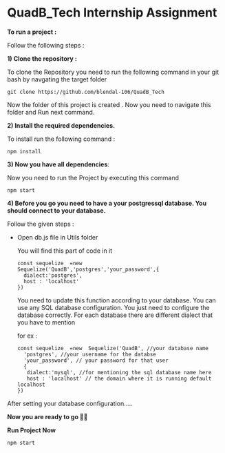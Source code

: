 # QuadB_Tech Internship Assignment

**To run a project :**

 Follow the following steps :
 
 
 **1) Clone the repository :**
 
  To clone the Repository you need to run the following command in your git bash by navgating the target folder 
      
    git clone https://github.com/blendal-106/QuadB_Tech

  Now the folder of this project is created . Now you need to navigate this folder and Run next command.

 
 **2) Install the required dependencies.**

 To install run the following command :

    npm install


  **3) Now you have all dependencies**:

  Now you need to run the Project by executing this command 

    npm start


**4) Before you go you need to have a your postgressql database. You should connect to your database.**

  Follow the given steps :
  
  - Open db.js file in Utils folder
    
      You will find this part of code in it

        const sequelize  =new  Sequelize('QuadB','postgres','your_password',{
          dialect:'postgres',
          host : 'localhost'
        })

    You need to update this function according to your database. You can use any SQL database configuration. You just need to configure the database correctly. For each database there are different dialect that you have to mention

    for ex :
    
        const sequelize  =new  Sequelize('QuadB', //your database name
          'postgres', //your username for the databse
          'your_password', // your password for that user
          {
           dialect:'mysql', //for mentioning the sql database name here
           host : 'localhost' // the domain where it is running default localhost
        })


  After setting your database configuration.....


**Now you are ready to go 🚀🚀**

**Run Project Now**

    npm start
     

